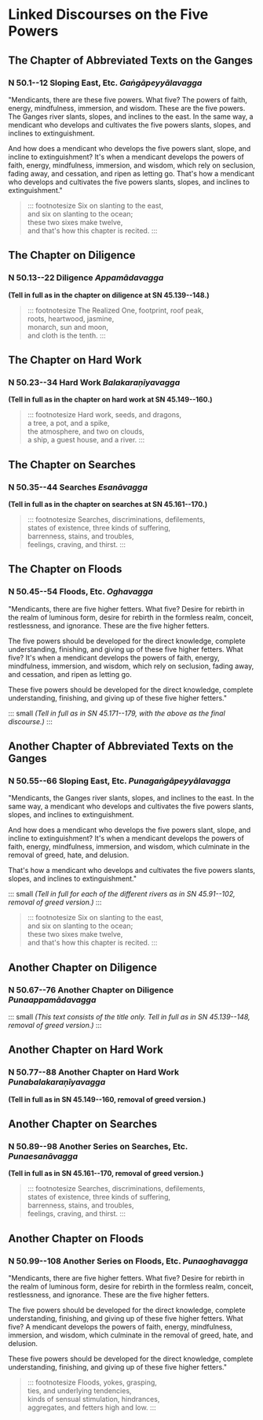 # Linked Discourses on the Five Powers

## The Chapter of Abbreviated Texts on the Ganges

### N 50.1--12 Sloping East, Etc. *Gaṅgāpeyyālavagga*

"Mendicants, there are these five powers. What five? The powers of
faith, energy, mindfulness, immersion, and wisdom. These are the five
powers. The Ganges river slants, slopes, and inclines to the east. In
the same way, a mendicant who develops and cultivates the five powers
slants, slopes, and inclines to extinguishment.

And how does a mendicant who develops the five powers slant, slope, and
incline to extinguishment? It's when a mendicant develops the powers of
faith, energy, mindfulness, immersion, and wisdom, which rely on
seclusion, fading away, and cessation, and ripen as letting go. That's
how a mendicant who develops and cultivates the five powers slants,
slopes, and inclines to extinguishment."

> ::: footnotesize
> Six on slanting to the east,\
> and six on slanting to the ocean;\
> these two sixes make twelve,\
> and that's how this chapter is recited.
> :::

## The Chapter on Diligence

### N 50.13--22 Diligence *Appamādavagga*

**(Tell in full as in the chapter on diligence at SN 45.139--148.)**

> ::: footnotesize
> The Realized One, footprint, roof peak,\
> roots, heartwood, jasmine,\
> monarch, sun and moon,\
> and cloth is the tenth.
> :::

## The Chapter on Hard Work

### N 50.23--34 Hard Work *Balakaraṇīyavagga*

**(Tell in full as in the chapter on hard work at SN 45.149--160.)**

> ::: footnotesize
> Hard work, seeds, and dragons,\
> a tree, a pot, and a spike,\
> the atmosphere, and two on clouds,\
> a ship, a guest house, and a river.
> :::

## The Chapter on Searches

### N 50.35--44 Searches *Esanāvagga*

**(Tell in full as in the chapter on searches at SN 45.161--170.)**

> ::: footnotesize
> Searches, discriminations, defilements,\
> states of existence, three kinds of suffering,\
> barrenness, stains, and troubles,\
> feelings, craving, and thirst.
> :::

## The Chapter on Floods

### N 50.45--54 Floods, Etc. *Oghavagga*

"Mendicants, there are five higher fetters. What five? Desire for
rebirth in the realm of luminous form, desire for rebirth in the
formless realm, conceit, restlessness, and ignorance. These are the five
higher fetters.

The five powers should be developed for the direct knowledge, complete
understanding, finishing, and giving up of these five higher fetters.
What five? It's when a mendicant develops the powers of faith, energy,
mindfulness, immersion, and wisdom, which rely on seclusion, fading
away, and cessation, and ripen as letting go.

These five powers should be developed for the direct knowledge, complete
understanding, finishing, and giving up of these five higher fetters."

::: small
*(Tell in full as in SN 45.171--179, with the above as the final
discourse.)*
:::

## Another Chapter of Abbreviated Texts on the Ganges

### N 50.55--66 Sloping East, Etc. *Punagaṅgāpeyyālavagga*

"Mendicants, the Ganges river slants, slopes, and inclines to the east.
In the same way, a mendicant who develops and cultivates the five powers
slants, slopes, and inclines to extinguishment.

And how does a mendicant who develops the five powers slant, slope, and
incline to extinguishment? It's when a mendicant develops the powers of
faith, energy, mindfulness, immersion, and wisdom, which culminate in
the removal of greed, hate, and delusion.

That's how a mendicant who develops and cultivates the five powers
slants, slopes, and inclines to extinguishment."

::: small
*(Tell in full for each of the different rivers as in SN 45.91--102,
removal of greed version.)*
:::

> ::: footnotesize
> Six on slanting to the east,\
> and six on slanting to the ocean;\
> these two sixes make twelve,\
> and that's how this chapter is recited.
> :::

## Another Chapter on Diligence

### N 50.67--76 Another Chapter on Diligence *Punaappamādavagga*

::: small
*(This text consists of the title only. Tell in full as in SN
45.139--148, removal of greed version.)*
:::

## Another Chapter on Hard Work

### N 50.77--88 Another Chapter on Hard Work *Punabalakaraṇīyavagga*

**(Tell in full as in SN 45.149--160, removal of greed version.)**

## Another Chapter on Searches

### N 50.89--98 Another Series on Searches, Etc. *Punaesanāvagga*

**(Tell in full as in SN 45.161--170, removal of greed version.)**

> ::: footnotesize
> Searches, discriminations, defilements,\
> states of existence, three kinds of suffering,\
> barrenness, stains, and troubles,\
> feelings, craving, and thirst.
> :::

## Another Chapter on Floods

### N 50.99--108 Another Series on Floods, Etc. *Punaoghavagga*

"Mendicants, there are five higher fetters. What five? Desire for
rebirth in the realm of luminous form, desire for rebirth in the
formless realm, conceit, restlessness, and ignorance. These are the five
higher fetters.

The five powers should be developed for the direct knowledge, complete
understanding, finishing, and giving up of these five higher fetters.
What five? A mendicant develops the powers of faith, energy,
mindfulness, immersion, and wisdom, which culminate in the removal of
greed, hate, and delusion.

These five powers should be developed for the direct knowledge, complete
understanding, finishing, and giving up of these five higher fetters."

> ::: footnotesize
> Floods, yokes, grasping,\
> ties, and underlying tendencies,\
> kinds of sensual stimulation, hindrances,\
> aggregates, and fetters high and low.
> :::



